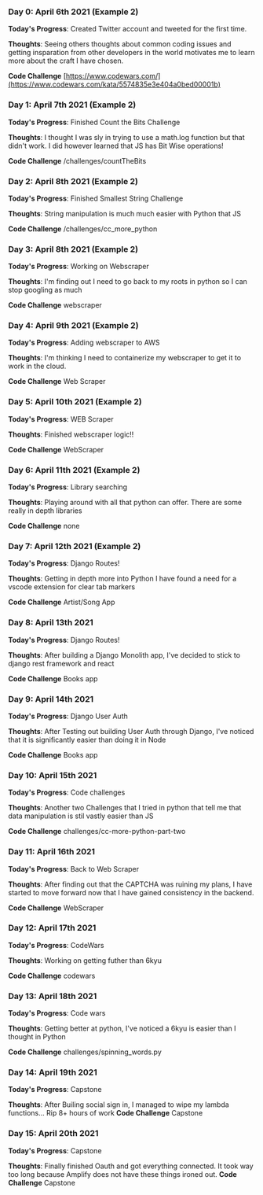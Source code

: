 ### Day 0: April 6th 2021 (Example 2)

**Today's Progress**: Created Twitter account and tweeted for the first time.

**Thoughts**: Seeing others thoughts about common coding issues and getting insparation from other developers in the world motivates me to learn more about the craft I have chosen.

**Code Challenge** [https://www.codewars.com/](https://www.codewars.com/kata/5574835e3e404a0bed00001b)

### Day 1: April 7th 2021 (Example 2)

**Today's Progress**: Finished Count the Bits Challenge

**Thoughts**: I thought I was sly in trying to use a math.log function but that didn't work. I did however learned that JS has Bit Wise operations!

**Code Challenge** /challenges/countTheBits

### Day 2: April 8th 2021 (Example 2)

**Today's Progress**: Finished Smallest String Challenge

**Thoughts**: String manipulation is much much easier with Python that JS

**Code Challenge** /challenges/cc_more_python

### Day 3: April 8th 2021 (Example 2)

**Today's Progress**: Working on Webscraper

**Thoughts**: I'm finding out I need to go back to my roots in python so I can stop googling as much

**Code Challenge** webscraper

### Day 4: April 9th 2021 (Example 2)

**Today's Progress**: Adding webscraper to AWS

**Thoughts**: I'm thinking I need to containerize my webscraper to get it to work in the cloud.

**Code Challenge** Web Scraper

### Day 5: April 10th 2021 (Example 2)

**Today's Progress**: WEB Scraper

**Thoughts**: Finished webscraper logic!!

**Code Challenge** WebScraper

### Day 6: April 11th 2021 (Example 2)

**Today's Progress**: Library searching

**Thoughts**: Playing around with all that python can offer. There are some really in depth libraries

**Code Challenge** none

### Day 7: April 12th 2021 (Example 2)

**Today's Progress**: Django Routes!

**Thoughts**: Getting in depth more into Python I have found a need for a vscode extension for clear tab markers

**Code Challenge** Artist/Song App

### Day 8: April 13th 2021

**Today's Progress**: Django Routes!

**Thoughts**: After building a Django Monolith app, I've decided to stick to django rest framework and react

**Code Challenge** Books app

### Day 9: April 14th 2021

**Today's Progress**: Django User Auth

**Thoughts**: After Testing out building User Auth through Django, I've noticed that it is significantly easier than doing it in Node

**Code Challenge** Books app

### Day 10: April 15th 2021

**Today's Progress**: Code challenges

**Thoughts**:
Another two Challenges that I tried in python that tell me that data manipulation is stil vastly easier than JS

**Code Challenge** challenges/cc-more-python-part-two

### Day 11: April 16th 2021

**Today's Progress**: Back to Web Scraper

**Thoughts**:
After finding out that the CAPTCHA was ruining my plans, I have started to move forward now that I have gained consistency in the backend.

**Code Challenge** WebScraper

### Day 12: April 17th 2021

**Today's Progress**: CodeWars

**Thoughts**:
Working on getting futher than 6kyu

**Code Challenge** codewars

### Day 13: April 18th 2021

**Today's Progress**: Code wars

**Thoughts**:
Getting better at python, I've noticed a 6kyu is easier than I thought in Python

**Code Challenge** challenges/spinning_words.py

### Day 14: April 19th 2021

**Today's Progress**: Capstone

**Thoughts**:
After Builing social sign in, I managed to wipe my lambda functions... Rip 8+ hours of work
**Code Challenge** Capstone

### Day 15: April 20th 2021

**Today's Progress**: Capstone

**Thoughts**:
Finally finished Oauth and got everything connected. It took way too long because Amplify does not have these things ironed out.
**Code Challenge** Capstone
